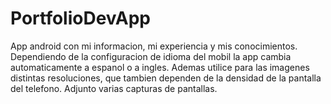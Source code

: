 # PortfolioDevApp
App android con mi informacion, mi experiencia y mis conocimientos. Dependiendo de la configuracion de idioma del mobil la app cambia automaticamente a espanol o a ingles. Ademas utilice para las imagenes distintas resoluciones, que tambien dependen de la densidad de la pantalla del telefono. Adjunto varias capturas de pantallas.
